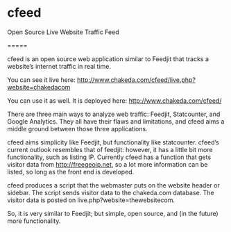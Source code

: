 cfeed
=====

Open Source Live Website Traffic Feed

=====

cfeed is an open source web application similar to Feedjit that tracks a website’s internet traffic in real time. 

You can see it live here: 
http://www.chakeda.com/cfeed/live.php?website=chakedacom

You can use it as well. It is deployed here:
http://www.chakeda.com/cfeed/

There are three main ways to analyze web traffic: Feedjit, Statcounter, and Google Analytics. They all have their flaws and limitations, and cfeed aims a middle ground between those three applications. 

cfeed aims simplicity like Feedjit, but functionality like statcounter. cfeed’s current outlook resembles that of feedjit: however, it has a little bit more functionality, such as listing IP. Currently cfeed has a function that gets visitor data from http://freegeoip.net, so a lot more information can be listed, so long as the front end is developed. 

cfeed produces a script that the webmaster puts on the website header or sidebar. The script sends visitor data to the chakeda.com database. The visitor data is posted on live.php?website=thewebsitecom. 

So, it is very similar to Feedjit; but simple, open source, and (in the future) more functionality. 

